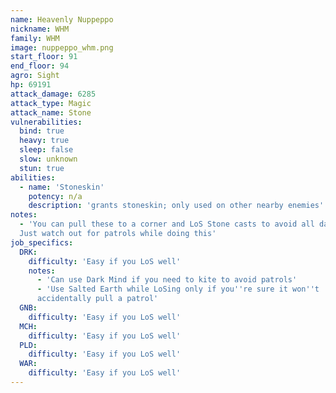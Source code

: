 ```yaml
---
name: Heavenly Nuppeppo
nickname: WHM
family: WHM
image: nuppeppo_whm.png
start_floor: 91
end_floor: 94
agro: Sight
hp: 69191
attack_damage: 6285
attack_type: Magic
attack_name: Stone
vulnerabilities:
  bind: true
  heavy: true
  sleep: false
  slow: unknown
  stun: true
abilities:
  - name: 'Stoneskin'
    potency: n/a
    description: 'grants stoneskin; only used on other nearby enemies'
notes:
  - 'You can pull these to a corner and LoS Stone casts to avoid all damage.
  Just watch out for patrols while doing this'
job_specifics:
  DRK:
    difficulty: 'Easy if you LoS well'
    notes:
      - 'Can use Dark Mind if you need to kite to avoid patrols'
      - 'Use Salted Earth while LoSing only if you''re sure it won''t
      accidentally pull a patrol'
  GNB:
    difficulty: 'Easy if you LoS well'
  MCH:
    difficulty: 'Easy if you LoS well'
  PLD:
    difficulty: 'Easy if you LoS well'
  WAR:
    difficulty: 'Easy if you LoS well'
---
```

